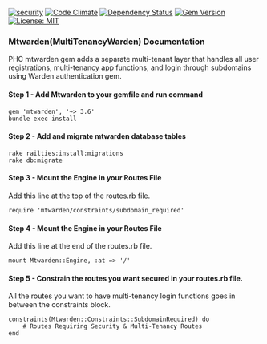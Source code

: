 [![security](https://hakiri.io/github/PHCNetworks/multi-tenancy-warden/master.svg)](https://hakiri.io/github/PHCNetworks/multi-tenancy-warden/master)
[![Code Climate](https://codeclimate.com/github/PHCNetworks/multi-tenancy-warden/badges/gpa.svg)](https://codeclimate.com/github/PHCNetworks/multi-tenancy-warden)
[![Dependency Status](https://gemnasium.com/badges/github.com/PHCNetworks/multi-tenancy-warden.svg)](https://gemnasium.com/github.com/PHCNetworks/multi-tenancy-warden)
[![Gem Version](https://badge.fury.io/rb/mtwarden.svg)](https://badge.fury.io/rb/mtwarden)
[![License: MIT](https://img.shields.io/badge/License-MIT-blue.svg)](https://github.com/PHCNetworks/multi-tenancy-warden/blob/master/MIT-LICENSE)
  
### Mtwarden(MultiTenancyWarden) Documentation  
PHC mtwarden gem adds a separate multi-tenant layer that handles all user registrations, multi-tenancy app functions, and login through subdomains using Warden authentication gem.  
  
#### Step 1 - Add Mtwarden to your gemfile and run command   
  
	gem 'mtwarden', '~> 3.6'
	bundle exec install  
  
#### Step 2 - Add and migrate mtwarden database tables  

	rake railties:install:migrations  
	rake db:migrate  

#### Step 3 - Mount the Engine in your Routes File  
Add this line at the top of the routes.rb file.  
  
	require 'mtwarden/constraints/subdomain_required'  

#### Step 4 - Mount the Engine in your Routes File  
Add this line at the end of the routes.rb file.  
  
	mount Mtwarden::Engine, :at => '/'  
  
#### Step 5 - Constrain the routes you want secured in your routes.rb file.
All the routes you want to have multi-tenancy login functions goes in between the constraints block.  

	constraints(Mtwarden::Constraints::SubdomainRequired) do  
		# Routes Requiring Security & Multi-Tenancy Routes    
	end  